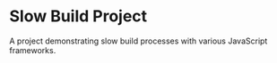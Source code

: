 # Slow Build Project

A project demonstrating slow build processes with various JavaScript frameworks.